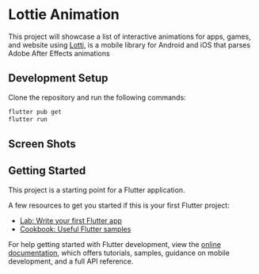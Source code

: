 # Lottie Animation 

This project will showcase a list of interactive animations for apps, games, and website using [Lotti](https://pub.dev/packages/lottie), is a mobile library for Android and iOS that parses Adobe After Effects animations

## Development Setup

Clone the repository and run the following commands:

```sh
flutter pub get
flutter run
```

## Screen Shots

## Getting Started

This project is a starting point for a Flutter application.

A few resources to get you started if this is your first Flutter project:

- [Lab: Write your first Flutter app](https://docs.flutter.dev/get-started/codelab)
- [Cookbook: Useful Flutter samples](https://docs.flutter.dev/cookbook)

For help getting started with Flutter development, view the
[online documentation](https://docs.flutter.dev/), which offers tutorials,
samples, guidance on mobile development, and a full API reference.
